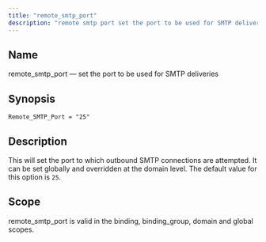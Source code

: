 ```yaml
---
title: "remote_smtp_port"
description: "remote smtp port set the port to be used for SMTP deliveries Remote SMTP Port 25 This will set the port to which outbound SMTP connections are attempted It can be set globally and overridden at the domain level The default value for this option is 25 remote smtp port..."
---
```


<a name="conf.ref.remote_smtp_port"></a> 
## Name

remote_smtp_port — set the port to be used for SMTP deliveries

## Synopsis

`Remote_SMTP_Port = "25"`

<a name="idp11135488"></a> 
## Description

This will set the port to which outbound SMTP connections are attempted. It can be set globally and overridden at the domain level. The default value for this option is `25`.

<a name="idp11137680"></a> 
## Scope

remote_smtp_port is valid in the binding, binding_group, domain and global scopes.